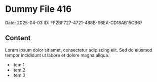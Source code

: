 # Dummy File 416

Date: 2025-04-03
ID: FF2BF727-4721-488B-96EA-CD18AB15CB67

## Content

Lorem ipsum dolor sit amet, consectetur adipiscing elit.
Sed do eiusmod tempor incididunt ut labore et dolore magna aliqua.

* Item 1
* Item 2
* Item 3


